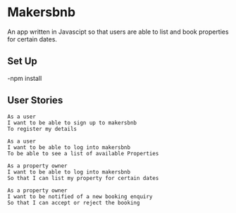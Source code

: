 Makersbnb
============

An app written in Javascipt so that users are able to list and book properties for certain dates.

Set Up
----------
-npm install

User Stories
-----------

```
As a user
I want to be able to sign up to makersbnb
To register my details
```
```
As a user
I want to be able to log into makersbnb
To be able to see a list of available Properties
```
```
As a property owner
I want to be able to log into makersbnb
So that I can list my property for certain dates
```
```
As a property owner
I want to be notified of a new booking enquiry
So that I can accept or reject the booking
```
